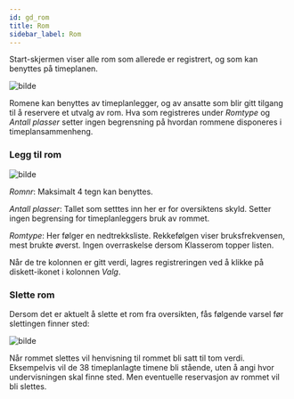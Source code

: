```yaml
---
id: gd_rom
title: Rom
sidebar_label: Rom
---
```

Start-skjermen viser alle rom som allerede er registrert, og som kan benyttes på timeplanen.

![bilde](https://github.com/BarmanHanssen/iskole/assets/80097133/02551864-348b-44fb-aca0-80d36b1364a9)

Romene kan benyttes av timeplanlegger, og av ansatte som blir gitt tilgang til å reservere et utvalg av rom. 
Hva som registreres under _Romtype_ og _Antall plasser_ setter ingen begrensning på hvordan rommene disponeres i timeplansammenheng.

### Legg til rom

![bilde](https://github.com/BarmanHanssen/iskole/assets/80097133/ee4caa9b-f736-4f9e-a2f3-e90fc792f58b)

_Romnr_: Maksimalt 4 tegn kan benyttes.

_Antall plasser_: Tallet som setttes inn her er for oversiktens skyld. Setter ingen begrensing for timeplanleggers bruk av rommet.

_Romtype_: Her følger en nedtrekksliste. Rekkefølgen viser bruksfrekvensen, mest brukte øverst. Ingen overraskelse dersom Klasserom topper listen.

Når de tre kolonnen er gitt verdi, lagres registreringen ved å klikke på diskett-ikonet i kolonnen _Valg_.

### Slette rom

Dersom det er aktuelt å slette et rom fra oversikten, fås følgende varsel før slettingen finner sted:

![bilde](https://github.com/BarmanHanssen/iskole/assets/80097133/f6a4d273-5353-4159-9cb5-a0455ca7aa69)

Når rommet slettes vil henvisning til rommet bli satt til tom verdi. Eksempelvis vil de 38 timeplanlagte timene bli stående, uten å angi hvor undervisningen skal finne sted. Men eventuelle reservasjon av rommet vil bli slettes.
